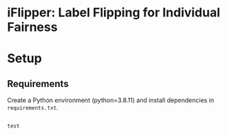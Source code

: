 # iFlipper: Label Flipping for Individual Fairness


# Setup

## Requirements
Create a Python environment (python=3.8.11) and install dependencies in ```requirements.txt```.

<pre>
<code>
test
</code>
</pre>
